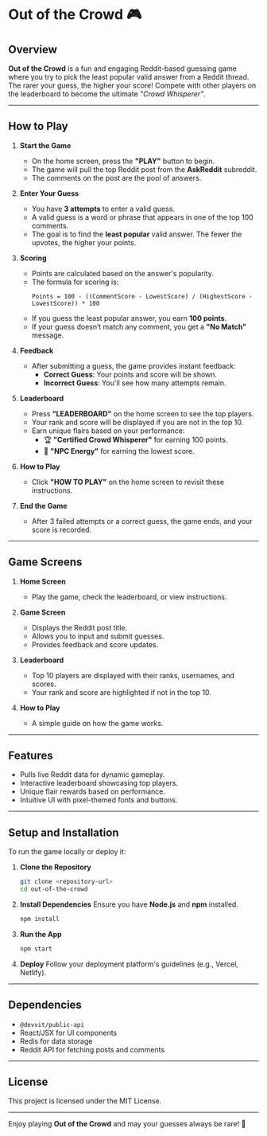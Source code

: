 # **Out of the Crowd 🎮**

## **Overview**
**Out of the Crowd** is a fun and engaging Reddit-based guessing game where you try to pick the least popular valid answer from a Reddit thread. The rarer your guess, the higher your score! Compete with other players on the leaderboard to become the ultimate *"Crowd Whisperer"*.

---

## **How to Play**

1. **Start the Game**
   - On the home screen, press the **"PLAY"** button to begin.
   - The game will pull the top Reddit post from the **AskReddit** subreddit.
   - The comments on the post are the pool of answers.

2. **Enter Your Guess**
   - You have **3 attempts** to enter a valid guess.
   - A valid guess is a word or phrase that appears in one of the top 100 comments.
   - The goal is to find the **least popular** valid answer. The fewer the upvotes, the higher your points.

3. **Scoring**
   - Points are calculated based on the answer's popularity.
   - The formula for scoring is:
     ```
     Points = 100 - ((CommentScore - LowestScore) / (HighestScore - LowestScore)) * 100
     ```
   - If you guess the least popular answer, you earn **100 points**.
   - If your guess doesn’t match any comment, you get a **"No Match"** message.

4. **Feedback**
   - After submitting a guess, the game provides instant feedback:
     - **Correct Guess**: Your points and score will be shown.
     - **Incorrect Guess**: You'll see how many attempts remain.

5. **Leaderboard**
   - Press **"LEADERBOARD"** on the home screen to see the top players.
   - Your rank and score will be displayed if you are not in the top 10.
   - Earn unique flairs based on your performance:
     - 🏆 **"Certified Crowd Whisperer"** for earning 100 points.
     - 🤡 **"NPC Energy"** for earning the lowest score.

6. **How to Play**
   - Click **"HOW TO PLAY"** on the home screen to revisit these instructions.

7. **End the Game**
   - After 3 failed attempts or a correct guess, the game ends, and your score is recorded.

---

## **Game Screens**

1. **Home Screen**
   - Play the game, check the leaderboard, or view instructions.

2. **Game Screen**
   - Displays the Reddit post title.
   - Allows you to input and submit guesses.
   - Provides feedback and score updates.

3. **Leaderboard**
   - Top 10 players are displayed with their ranks, usernames, and scores.
   - Your rank and score are highlighted if not in the top 10.

4. **How to Play**
   - A simple guide on how the game works.

---

## **Features**
- Pulls live Reddit data for dynamic gameplay.
- Interactive leaderboard showcasing top players.
- Unique flair rewards based on performance.
- Intuitive UI with pixel-themed fonts and buttons.

---

## **Setup and Installation**
To run the game locally or deploy it:

1. **Clone the Repository**
   ```bash
   git clone <repository-url>
   cd out-of-the-crowd
   ```

2. **Install Dependencies**
   Ensure you have **Node.js** and **npm** installed.
   ```bash
   npm install
   ```

3. **Run the App**
   ```bash
   npm start
   ```

4. **Deploy**
   Follow your deployment platform's guidelines (e.g., Vercel, Netlify).

---

## **Dependencies**
- `@devvit/public-api`
- React/JSX for UI components
- Redis for data storage
- Reddit API for fetching posts and comments

---

## **License**
This project is licensed under the MIT License.

---

Enjoy playing **Out of the Crowd** and may your guesses always be rare! 🎉